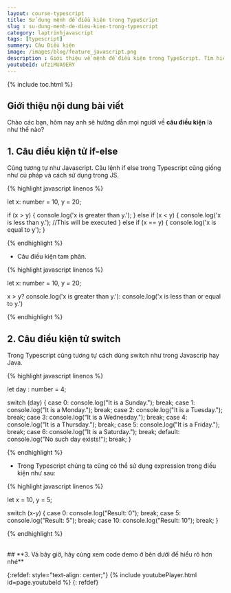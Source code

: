 ```yaml
---
layout: course-typescript
title: Sử dụng mệnh đề điều kiện trong TypeScript  
slug : su-dung-menh-de-dieu-kien-trong-typescript
category: laptrinhjavascript
tags: [typescript]
summery: Câu Điều kiện   
image: /images/blog/feature_javascript.png
description : Giới thiệu về mệnh đề điều kiện trong TypeScript. Tìm hiểu và hướng dẫn để sử dụng được các câu điều kiện tử If-Else, câu điều kiện tử Switch dùng trong ngôn ngữ lập trình web TypeScript. Bài viết chia sẻ kèm theo những ví dụ minh hoạ cụ thể cách hoạt động cho mỗi loại điều kiện và video hướng dẫn sử dụng mệnh đề điều kiện trong lập trình web với TypeScript hiệu quả hơn.
youtubeId: ufziMUA9ERY
---
```


{% include toc.html %}

## **Giới thiệu nội dung bài viết**

Chào các bạn, hôm nay anh sẽ hướng dẫn mọi người về <b>câu điều kiện</b> là như thế nào? 

## **1. Câu điều kiện tử if-else**

Cũng tương tự như Javascript. Câu lệnh if else trong Typescript cũng giống như cú pháp và cách sử dụng trong JS.


{% highlight javascript  linenos %}


let x: number = 10, y = 20;

if (x > y) 
{
    console.log('x is greater than y.');
} 
else if (x < y)
{
    console.log('x is less than y.'); //This will be executed
}
else if (x == y) 
{
    console.log('x is equal to y');
}

{% endhighlight %}

- Câu điều kiện tam phân.

{% highlight javascript  linenos %}

let x: number = 10, y = 20;

x > y? console.log('x is greater than y.'): console.log('x is less than or equal to y.')

{% endhighlight %}

## **2. Câu điều kiện tử switch**

Trong Typescript cũng tương tự cách dùng switch như trong Javascrip hay Java.

{% highlight javascript  linenos %}

let day : number = 4;

switch (day) {
    case 0:
        console.log("It is a Sunday.");
        break;
    case 1:
        console.log("It is a Monday.");
        break;
    case 2:
        console.log("It is a Tuesday.");
        break;
    case 3:
        console.log("It is a Wednesday.");
        break;
    case 4:
        console.log("It is a Thursday.");
        break;
    case 5:
        console.log("It is a Friday.");
        break;
    case 6:
        console.log("It is a Saturday.");
        break;
    default:
        console.log("No such day exists!");
        break;
}

{% endhighlight %}

- Trong Typescript chúng ta cũng có thể sử dụng expression trong điều kiện như sau:

{% highlight javascript  linenos %}

let x = 10, y = 5;

switch (x-y) {
    case 0:
        console.log("Result: 0");
        break;
    case 5:
        console.log("Result: 5");
        break;
    case 10:
        console.log("Result: 10");
        break;
}

{% endhighlight %}


<br>
## **3. Và bây giờ, hãy cùng xem code demo ở bên dưới để hiểu rõ hơn nhé**

{:refdef: style="text-align: center;"}
{% include youtubePlayer.html id=page.youtubeId %}
{: refdef}







